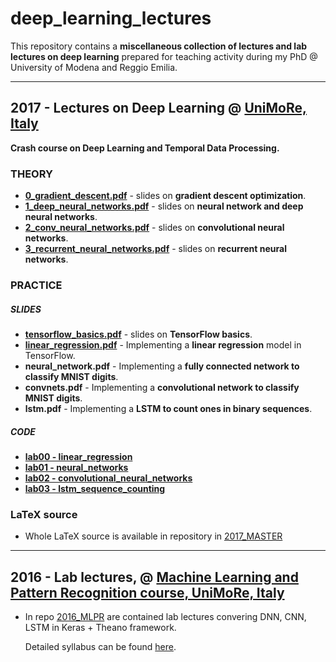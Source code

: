 # deep_learning_lectures

This repository contains a **miscellaneous collection of lectures and lab lectures on deep learning** prepared for teaching activity during my PhD @ University of Modena and Reggio Emilia.

---

## 2017 - Lectures on Deep Learning @ [UniMoRe, Italy](http://www.mastermumet.unimore.it/)
**Crash course on Deep Learning and Temporal Data Processing.**
### THEORY
  - **[0_gradient_descent.pdf](https://github.com/ndrplz/deep_learning_lectures/tree/master/2017_MASTER/slides/main_gradient_descent.pdf)** - slides on **gradient descent optimization**.
  - **[1_deep_neural_networks.pdf](https://github.com/ndrplz/deep_learning_lectures/tree/master/2017_MASTER/slides/main_dnn.pdf)** -  slides on **neural network and deep neural networks**.
  - **[2_conv_neural_networks.pdf](https://github.com/ndrplz/deep_learning_lectures/tree/master/2017_MASTER/slides/main_cnn.pdf)** - slides on **convolutional neural networks**.
  - **[3_recurrent_neural_networks.pdf](https://github.com/ndrplz/deep_learning_lectures/tree/master/2017_MASTER/slides/main_rnn.pdf)** - slides on **recurrent neural networks**.

### PRACTICE

##### SLIDES
  - **[tensorflow_basics.pdf](https://github.com/ndrplz/deep_learning_lectures/blob/master/2017_MASTER/slides/tensorflow_00_intro.pdf)** - slides on **TensorFlow basics**.
  - **[linear_regression.pdf](https://github.com/ndrplz/deep_learning_lectures/blob/master/2017_MASTER/slides/tensorflow_00_regression.pdf)** - Implementing a **linear regression** model in TensorFlow.
  - **neural_network.pdf** - Implementing a **fully connected network to classify MNIST digits**.
  - **convnets.pdf** - Implementing a **convolutional network to classify MNIST digits**.
  - **lstm.pdf** - Implementing a **LSTM to count ones in binary sequences**.

##### CODE
  - **[lab00 - linear_regression](https://github.com/ndrplz/deep_learning_lectures/blob/master/2017_MASTER/lab_code/lab_00_regression.py)**
  - **[lab01 - neural_networks](https://github.com/ndrplz/deep_learning_lectures/blob/master/2017_MASTER/lab_code/lab_01_neural_network.py)**
  - **[lab02 - convolutional_neural_networks](https://github.com/ndrplz/deep_learning_lectures/blob/master/2017_MASTER/lab_code/lab_02_convolutional_networks.py)**
  - **[lab03 - lstm_sequence_counting](https://github.com/ndrplz/deep_learning_lectures/blob/master/2017_MASTER/lab_code/lab_03_lstm_sequence_counting.py)**
  
  
### LaTeX source
  - Whole LaTeX source is available in repository in [2017_MASTER](https://github.com/ndrplz/deep_learning_lectures/blob/master/2017_MASTER)

---

## 2016 - Lab lectures, @ [Machine Learning and Pattern Recognition course, UniMoRe, Italy](http://personale.unimore.it/AddressBook/classesContentAD/calderara/2016/43594/N0/N0/9999)
  - In repo [2016_MLPR](2016_MLPR) are contained lab lectures convering DNN, CNN, LSTM in Keras + Theano framework.
    
    Detailed syllabus can be found [here](2016_MLPR/README.md).
    
